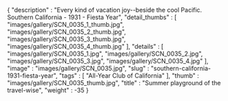{
  "description" : "Every kind of vacation joy--beside the cool Pacific. Southern California - 1931 - Fiesta Year",
  "detail_thumbs" : [
                       "images/gallery/SCN_0035_1_thumb.jpg",
                       "images/gallery/SCN_0035_2_thumb.jpg",
                       "images/gallery/SCN_0035_3_thumb.jpg",
                       "images/gallery/SCN_0035_4_thumb.jpg"
                     ],
  "details" : [
                 "images/gallery/SCN_0035_1.jpg",
                 "images/gallery/SCN_0035_2.jpg",
                 "images/gallery/SCN_0035_3.jpg",
                 "images/gallery/SCN_0035_4.jpg"
               ],
  "image" : "images/gallery/SCN_0035.jpg",
  "slug" : "southern-california-1931-fiesta-year",
  "tags" : [
              "All-Year Club of California"
            ],
  "thumb" : "images/gallery/SCN_0035_thumb.jpg",
  "title" : "Summer playground of the travel-wise",
  "weight" : -35
}
